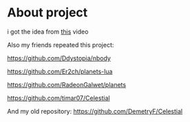# About project
i got the idea from [this](https://youtu.be/fBC3cCsCEzA) video

Also my friends repeated this project:

https://github.com/Ddystopia/nbody

https://github.com/Er2ch/planets-lua

https://github.com/RadeonGalwet/planets

https://github.com/timar07/Celestial

And my old repository:
https://github.com/DemetryF/Celestial